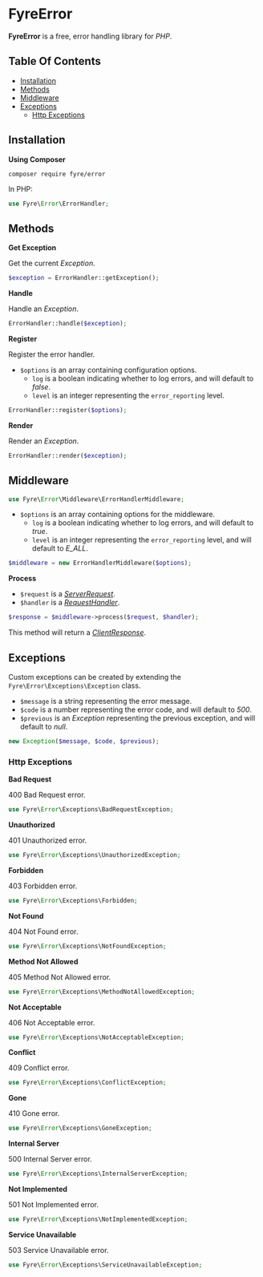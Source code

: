 # FyreError

**FyreError** is a free, error handling library for *PHP*.


## Table Of Contents
- [Installation](#installation)
- [Methods](#methods)
- [Middleware](#middleware)
- [Exceptions](#exceptions)
    - [Http Exceptions](#http-exceptions)



## Installation

**Using Composer**

```
composer require fyre/error
```

In PHP:

```php
use Fyre\Error\ErrorHandler;
```


## Methods

**Get Exception**

Get the current *Exception*.

```php
$exception = ErrorHandler::getException();
```

**Handle**

Handle an *Exception*.

```php
ErrorHandler::handle($exception);
```

**Register**

Register the error handler.

- `$options` is an array containing configuration options.
    - `log` is a boolean indicating whether to log errors, and will default to *false*.
    - `level` is an integer representing the `error_reporting` level.

```php
ErrorHandler::register($options);
```

**Render**

Render an *Exception*.

```php
ErrorHandler::render($exception);
```


## Middleware

```php
use Fyre\Error\Middleware\ErrorHandlerMiddleware;
```

- `$options` is an array containing options for the middleware.
    - `log` is a boolean indicating whether to log errors, and will default to *true*.
    - `level` is an integer representing the `error_reporting` level, and will default to *E_ALL*.

```php
$middleware = new ErrorHandlerMiddleware($options);
```

**Process**

- `$request` is a [*ServerRequest*](https://github.com/elusivecodes/FyreServer#server-requests).
- `$handler` is a [*RequestHandler*](https://github.com/elusivecodes/FyreMiddleware#request-handlers).

```php
$response = $middleware->process($request, $handler);
```

This method will return a [*ClientResponse*](https://github.com/elusivecodes/FyreServer#client-responses).


## Exceptions

Custom exceptions can be created by extending the `Fyre\Error\Exceptions\Exception` class.

- `$message` is a string representing the error message.
- `$code` is a number representing the error code, and will default to *500*.
- `$previous` is an *Exception* representing the previous exception, and will default to *null*.

```php
new Exception($message, $code, $previous);
```


### Http Exceptions

**Bad Request**

400 Bad Request error.

```php
use Fyre\Error\Exceptions\BadRequestException;
```

**Unauthorized**

401 Unauthorized error.

```php
use Fyre\Error\Exceptions\UnauthorizedException;
```

**Forbidden**

403 Forbidden error.

```php
use Fyre\Error\Exceptions\Forbidden;
```

**Not Found**

404 Not Found error.

```php
use Fyre\Error\Exceptions\NotFoundException;
```

**Method Not Allowed**

405 Method Not Allowed error.

```php
use Fyre\Error\Exceptions\MethodNotAllowedException;
```

**Not Acceptable**

406 Not Acceptable error.

```php
use Fyre\Error\Exceptions\NotAcceptableException;
```

**Conflict**

409 Conflict error.

```php
use Fyre\Error\Exceptions\ConflictException;
```

**Gone**

410 Gone error.

```php
use Fyre\Error\Exceptions\GoneException;
```

**Internal Server**

500 Internal Server error.

```php
use Fyre\Error\Exceptions\InternalServerException;
```

**Not Implemented**

501 Not Implemented error.

```php
use Fyre\Error\Exceptions\NotImplementedException;
```

**Service Unavailable**

503 Service Unavailable error.

```php
use Fyre\Error\Exceptions\ServiceUnavailableException;
```
